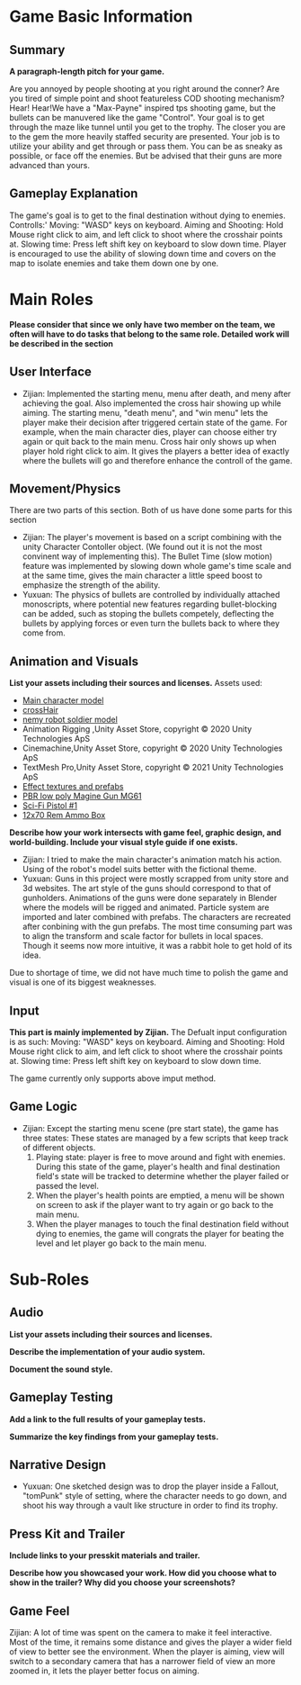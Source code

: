 # Game Basic Information #

## Summary ##

**A paragraph-length pitch for your game.**

Are you annoyed by people shooting at you right around the conner? Are you tired of simple point and shoot featureless COD shooting mechanism? 
Hear! Hear!We have a "Max-Payne" inspired tps shooting game, but the bullets can be manuvered like the game "Control". Your goal is to get through the maze like
tunnel until you get to the trophy. The closer you are to the gem the more heavily staffed security are presented. Your job is to utilize your ability and get through 
or pass them. You can be as sneaky as possible, or face off the enemies. But be advised that their guns are more advanced than yours. 
## Gameplay Explanation ##

The game's goal is to get to the final destination without dying to enemies.
Controlls:'
Moving: "WASD" keys on keyboard.
Aiming and Shooting: Hold Mouse right click to aim, and left click to shoot where the crosshair points at.
Slowing time: Press left shift key on keyboard to slow down time.
Player is encouraged to use the ability of slowing down time and covers on the map to isolate enemies and take them down one by one.


# Main Roles #

**Please consider that since we only have two member on the team, we often will have to do tasks that belong to the same role. Detailed work will be described in the section**

## User Interface

* Zijian: Implemented the starting menu, menu after death, and meny after achieving the goal. Also implemented the cross hair showing up while aiming.
The starting menu, "death menu", and "win menu" lets the player make their decision after triggered certain state of the game. For example, when the main character dies, player can choose either try again or quit back to the main menu.
Cross hair only shows up when player hold right click to aim. It gives the players a better idea of exactly where the bullets will go and therefore enhance the controll of the game.



## Movement/Physics

There are two parts of this section. Both of us have done some parts for this section
* Zijian: The player's movement is based on a script combining with the unity Character Contoller object. (We found out it is not the most convinent way of implementing this).
The Bullet Time (slow motion) feature was implemented by slowing down whole game's time scale and at the same time, gives the main character a little speed boost to emphasize the strength of the ability.
* Yuxuan: The physics of bullets are controlled by individually attached monoscripts, where potential new features regarding bullet-blocking can be added, such as stoping the
bullets competely, deflecting the bullets by applying forces or even turn the bullets back to where they come from. 

## Animation and Visuals

**List your assets including their sources and licenses.**
Assets used:
* [Main character model](https://assetstore.unity.com/packages/3d/characters/humanoids/adventurer-blake-158728)
* [crossHair](https://assetstore.unity.com/packages/2d/gui/icons/crosshairs-plus-139902)
* [nemy robot soldier model](https://assetstore.unity.com/packages/3d/characters/robots/robot-soldier-142438)
* Animation Rigging ,Unity Asset Store, copyright © 2020 Unity Technologies ApS
* Cinemachine,Unity Asset Store, copyright © 2020 Unity Technologies ApS
* TextMesh Pro,Unity Asset Store, copyright © 2021 Unity Technologies ApS
* [Effect textures and prefabs](https://assetstore.unity.com/packages/vfx/particles/effect-textures-and-prefabs-109031)
* [PBR low poly Magine Gun MG61](https://assetstore.unity.com/packages/3d/pbr-low-poly-magine-gun-mg61-91261)
* [Sci-Fi Pistol #1](https://assetstore.unity.com/packages/3d/props/guns/sci-fi-pistol-1-141442)
* [12x70 Rem Ammo Box](https://assetstore.unity.com/packages/3d/props/weapons/12x70-rem-ammo-box-193342)

**Describe how your work intersects with game feel, graphic design, and world-building. Include your visual style guide if one exists.**
* Zijian: I tried to make the main character's animation match his action.
Using of the robot's model suits better with the fictional theme.
* Yuxuan: Guns in this project were mostly scrapped from unity store and 3d websites. The art style of the guns should correspond to that of
gunholders. Animations of the guns were done separately in Blender where the models will be rigged and animated. Particle system are imported
and later combined with prefabs. The characters are recreated after conbining with the gun prefabs. The most time consuming part was to align the
transform and scale factor for bullets in local spaces. Though it seems now more intuitive, it was a rabbit hole to get hold of its idea. 


Due to shortage of time, we did not have much time to polish the game and visual is one of its biggest weaknesses.

## Input
**This part is mainly implemented by Zijian.**
The Defualt input configuration is as such:
Moving: "WASD" keys on keyboard.
Aiming and Shooting: Hold Mouse right click to aim, and left click to shoot where the crosshair points at.
Slowing time: Press left shift key on keyboard to slow down time.

The game currently only supports above imput method.

## Game Logic
* Zijian: Except the starting menu scene (pre start state), the game has three states: 
These states are managed by a few scripts that keep track of different objects.
  1. Playing state: player is free to move around and fight with enemies. During this state of the game, player's health and final destination field's state will be tracked to determine whether the player failed or passed the level.
  2. When the player's health points are emptied, a menu will be shown on screen to ask if the player want to try again or go back to the main menu.
  3. When the player manages to touch the final destination field without dying to enemies, the game will congrats the player for beating the level and let player go back to the main menu. 

# Sub-Roles

## Audio

**List your assets including their sources and licenses.**

**Describe the implementation of your audio system.**

**Document the sound style.** 

## Gameplay Testing

**Add a link to the full results of your gameplay tests.**

**Summarize the key findings from your gameplay tests.**

## Narrative Design

* Yuxuan: One sketched design was to drop the player inside a Fallout, "tomPunk" style of setting, where the character needs to go down, and shoot his way through a vault
like structure in order to find its trophy.


## Press Kit and Trailer

**Include links to your presskit materials and trailer.**

**Describe how you showcased your work. How did you choose what to show in the trailer? Why did you choose your screenshots?**

## Game Feel
Zijian: A lot of time was spent on the camera to make it feel interactive. Most of the time, it remains some distance and gives the player a wider field of view to better see the environment. When the player is aiming, view will switch to a secondary camera that has a narrower field of view an more zoomed in, it lets the player better focus on aiming. 